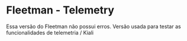 # Fleetman - Telemetry

Essa versão do Fleetman não possui erros.
Versão usada para testar as funcionalidades de telemetria / Kiali